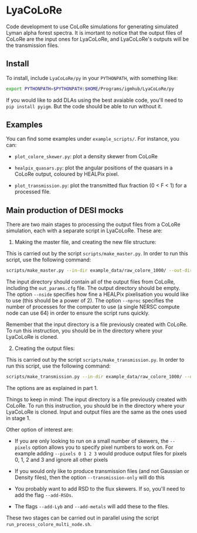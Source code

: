 # LyaCoLoRe
Code development to use CoLoRe simulations for generating simulated Lyman alpha forest spectra.
It is imortant to notice that the output files of CoLoRe are the input ones for LyaCoLoRe,
and LyaCoLoRe's outputs will be the transmission files.

## Install
To install, include `LyaCoLoRe/py` in your `PYTHONPATH`, with something like:
```bash
export PYTHONPATH=$PYTHONPATH:$HOME/Programs/igmhub/LyaCoLoRe/py
```

If you would like to add DLAs using the best avaiable code, you'll need to `pip install pyigm`.
But the code should be able to run without it.

## Examples
You can find some examples under `example_scripts/`. For instance, you can:

*   `plot_colore_skewer.py`: plot a density skewer from CoLoRe

*   `healpix_quasars.py`: plot the angular positions of the quasars in a CoLoRe output,
    coloured by HEALPix pixel.

*   `plot_transmission.py`: plot the transmitted flux fraction (0 < F < 1) for a processed file.


## Main production of DESI mocks

There are two main stages to processing the output files from a CoLoRe simulation, each with a
separate script in LyaCoLoRe. These are:

1. Making the master file, and creating the new file structure:

This is carried out by the script `scripts/make_master.py`. In order to run this script, use
the following command:
```bash
scripts/make_master.py --in-dir example_data/raw_colore_1000/ --out-dir /path/to/output/directory/ --nside 16 --nproc 64
```

The input directory should contain all of the output files from CoLoRe, including
the `out_params.cfg` file. The output directory should be empty. The option `--nside`
specifies how fine a HEALPix pixelisation you would like to use (this should be a power of 2).
The option `--nproc` specifies the number of processes for the computer to use
(a single NERSC compute node can use 64) in order to ensure the script runs quickly.

Remember that the input directory is a file previously created with CoLoRe.
To run this instruction, you should be in the directory where your LyaCoLoRe is cloned.


2. Creating the output files:

This is carried out by the script `scripts/make_transmission.py`.
In order to run this script, use the following command:
```bash
scripts/make_transmission.py --in-dir example_data/raw_colore_1000/ --out-dir /path/to/output/directory/ --nside 16 --nproc 64
```

The options are as explained in part 1.


Things to keep in mind:
The input directory is a file previously created with CoLoRe. To run this instruction,
you should be in the directory where your LyaCoLoRe is cloned. Input and output files
are the same as the ones used in stage 1.

Other option of interest are:

*   If you are only looking to run on a small number of skewers, the `--pixels` option
allows you to specify pixel numbers to work on. For example adding `--pixels 0 1 2 3`
would produce output files for pixels 0, 1, 2 and 3 and ignore all other pixels

*   If you would only like to produce transmission files (and not Gaussian or Density files),
then the option `--transmission-only` will do this

*   You probably want to add RSD to the flux skewers. If so, you'll need to add the
flag `--add-RSDs`.

*   The flags `--add-Lyb` and `--add-metals` will add these to the files.

These two stages can be carried out in parallel using the script
`run_process_colore_multi_node.sh`.
